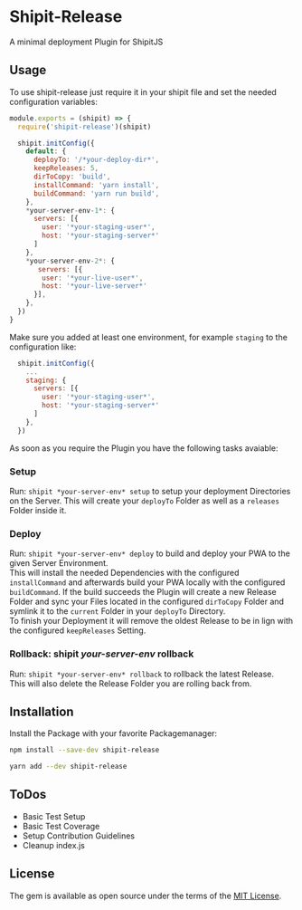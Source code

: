 # Shipit-Release 

A minimal deployment Plugin for ShipitJS

## Usage

To use shipit-release just require it in your shipit file and set the needed configuration variables:

```javascript
module.exports = (shipit) => {
  require('shipit-release')(shipit)

  shipit.initConfig({
    default: {
      deployTo: '/*your-deploy-dir*',
      keepReleases: 5,
      dirToCopy: 'build',
      installCommand: 'yarn install',
      buildCommand: 'yarn run build',
    },
    *your-server-env-1*: {
      servers: [{
        user: '*your-staging-user*',
        host: '*your-staging-server*'
      ]
    },
    *your-server-env-2*: {
       servers: [{
        user: '*your-live-user*',
        host: '*your-live-server*'
      }],
    },
  })
}
```

Make sure you added at least one environment, for example ```staging``` to the configuration like:

```javascript
  shipit.initConfig({
    ...
    staging: {
      servers: [{
        user: '*your-staging-user*',
        host: '*your-staging-server*'
      ]
    },
  })
```

As soon as you require the Plugin you have the following tasks avaiable:

### Setup

Run: ```shipit *your-server-env* setup``` to setup your deployment Directories on the Server.
This will create your ```deployTo``` Folder as well as a ```releases``` Folder inside it.

### Deploy

Run: ```shipit *your-server-env* deploy``` to build and deploy your PWA to the given Server Environment.  
This will install the needed Dependencies with the configured ```installCommand``` and afterwards 
build your PWA locally with the configured ```buildCommand```.
If the build succeeds the Plugin will create a new Release Folder and sync your Files located in the 
configured ```dirToCopy``` Folder and symlink it to the ```current``` Folder in your ```deployTo``` Directory.  
To finish your Deployment it will remove the oldest Release to be in lign with the configured ```keepReleases``` Setting.

### Rollback: shipit *your-server-env* rollback

Run: ```shipit *your-server-env* rollback``` to rollback the latest Release.  
This will also delete the Release Folder you are rolling back from.

## Installation

Install the Package with your favorite Packagemanager:

```bash
npm install --save-dev shipit-release
```

```bash
yarn add --dev shipit-release
```

## ToDos

- Basic Test Setup
- Basic Test Coverage
- Setup Contribution Guidelines
- Cleanup index.js

## License

The gem is available as open source under the terms of the [MIT License](https://github.com/mortik/shipit-release/blob/master/LICENSE).
